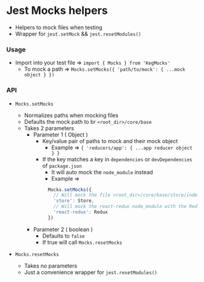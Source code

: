 # Jest Mocks helpers

* Helpers to mock files when testing
* Wrapper for `jest.setMock` && `jest.resetModules()`


### Usage

* Import into your test file => `import { Mocks } from 'KegMocks'`
  * To mock a path => `Mocks.setMocks({ 'path/to/mock': { ...mock object } })`

### API

* `Mocks.setMocks`
  * Normalizes paths when mocking files
  * Defaults the mock path to br `<root_dir>/core/base`
  * Takes 2 parameters
    * Parameter 1 ( Object )
      * Key/value pair of paths to mock and their mock object
        * Example => `{ 'reducers/app': { ...app reducer object } }`
      * If the key matches a key in `dependencies` or `devDependencies` of `package.json`
          * It will auto mock the `node_module` instead
          * Example => 
          ```js
            Mocks.setMocks({
              // Will mock the file <root_dir>/core/base/store/index.js with the Store object
              'store': Store, 
              // Will mock the react-redux node_module with the Redux Object
              'react-redux': Redux 
            })
          ```
    * Parameter 2 ( boolean )
      * Defaults to `false`
      * If true will call `Mocks.resetMocks`
    
* `Mocks.resetMocks`
  * Takes no parameters
  * Just a convenience wrapper for `jest.resetModules()`
